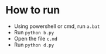 # How to run
* Using powershell or cmd, run `a.bat`
* Run `python b.py`
* Open the file `c.md` 
* Run `python d.py`